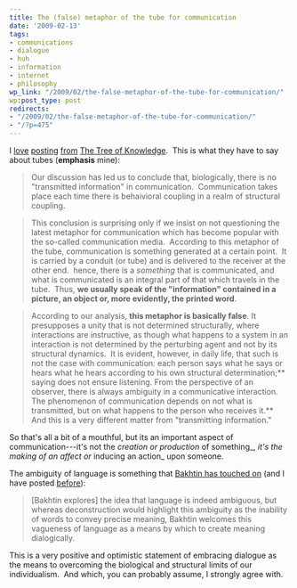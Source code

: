 ```yaml
---
title: The (false) metaphor of the tube for communication
date: '2009-02-13'
tags:
- communications
- dialogue
- huh
- information
- internet
- philosophy
wp_link: "/2009/02/the-false-metaphor-of-the-tube-for-communication/"
wp:post_type: post
redirects:
- "/2009/02/the-false-metaphor-of-the-tube-for-communication/"
- "/?p=475"
---
```


I [love](http://www.island94.org/2009/02/self-language-and-consciousness/) [posting](http://www.island94.org/2009/02/the-ethics-of-awareness/) [from](http://www.island94.org/2009/01/using-distinctions-to-create-meaning/) [The Tree of Knowledge](http://www.amazon.com/Tree-Knowledge-Humberto-R-Maturana/dp/0877736421?tag=particculturf-20).  This is what they have to say about tubes (**emphasis** mine):

>

> Our discussion has led us to conclude that, biologically, there is no "transmitted information" in communication.  Communication takes place each time there is behaivioral coupling in a realm of structural coupling.

> This conclusion is surprising only if we insist on not questioning the latest metaphor for communication which has become popular with the so-called communication media.  According to this metaphor of the tube, communication is something generated at a certain point.  It is carried by a conduit (or tube) and is delivered to the receiver at the other end.  hence, there is a _something_ that is communicated, and what is communicated is an integral part of that which travels in the tube.  Thus, **we usually speak of the "information" contained in a picture, an object or, more evidently, the printed word**.

> According to our analysis, **this metaphor is basically false**. It presupposes a unity that is not determined structurally, where interactions are instructive, as though what happens to a system in an interaction is not determined by the perturbing agent and not by its structural dynamics.  It is evident, however, in daily life, that such is not the case with communication: each person says what he says or hears what he hears according to his own structural determination;** saying does not ensure listening. From the perspective of an observer, there is always ambiguity in a communicative interaction. The phenomenon of communication depends on not what is transmitted, but on what happens to the person who receives it.** And this is a very different matter from "transmitting information."

So that's all a bit of a mouthful, but its an important aspect of communication---it's not the _creation or production_ of something_, _it's the making of an _affect_ or_ inducing an action_ upon someone.

The ambiguity of language is something that [Bakhtin has touched on](http://www.public.iastate.edu/~honeyl/bakhtin/chap2a.html) (and I have posted [before](http://www.island94.org/2007/12/creating-meaning-through-interaction/)):

>

> [Bakhtin explores] the idea that language is indeed ambiguous, but whereas deconstruction would highlight this ambiguity as the inability of words to convey precise meaning, Bakhtin welcomes this vagueness of language as a means by which to create meaning dialogically.

This is a very positive and optimistic statement of embracing dialogue as the means to overcoming the biological and structural limits of our individualism.  And which, you can probably assume, I strongly agree with.
